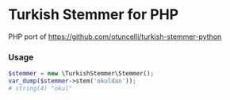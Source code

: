 # Turkish Stemmer for PHP

PHP port of https://github.com/otuncelli/turkish-stemmer-python


### Usage

```php
$stemmer = new \TurkishStemmer\Stemmer();
var_dump($stemmer->stem('okuldan'));
# string(4) "okul"
```